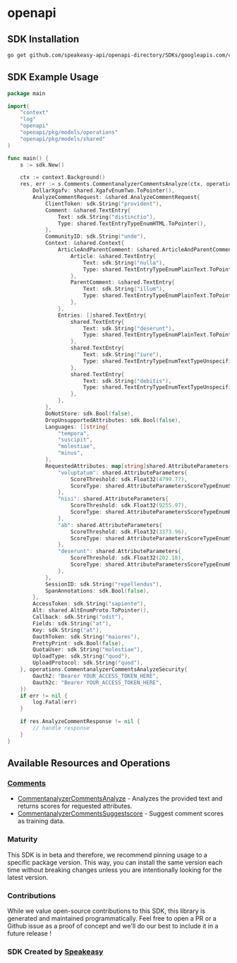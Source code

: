 # openapi

<!-- Start SDK Installation -->
## SDK Installation

```bash
go get github.com/speakeasy-api/openapi-directory/SDKs/googleapis.com/commentanalyzer/v1alpha1/go
```
<!-- End SDK Installation -->

## SDK Example Usage
<!-- Start SDK Example Usage -->
```go
package main

import(
	"context"
	"log"
	"openapi"
	"openapi/pkg/models/operations"
	"openapi/pkg/models/shared"
)

func main() {
    s := sdk.New()

    ctx := context.Background()
    res, err := s.Comments.CommentanalyzerCommentsAnalyze(ctx, operations.CommentanalyzerCommentsAnalyzeRequest{
        DollarXgafv: shared.XgafvEnumTwo.ToPointer(),
        AnalyzeCommentRequest: &shared.AnalyzeCommentRequest{
            ClientToken: sdk.String("provident"),
            Comment: &shared.TextEntry{
                Text: sdk.String("distinctio"),
                Type: shared.TextEntryTypeEnumHTML.ToPointer(),
            },
            CommunityID: sdk.String("unde"),
            Context: &shared.Context{
                ArticleAndParentComment: &shared.ArticleAndParentComment{
                    Article: &shared.TextEntry{
                        Text: sdk.String("nulla"),
                        Type: shared.TextEntryTypeEnumPlainText.ToPointer(),
                    },
                    ParentComment: &shared.TextEntry{
                        Text: sdk.String("illum"),
                        Type: shared.TextEntryTypeEnumPlainText.ToPointer(),
                    },
                },
                Entries: []shared.TextEntry{
                    shared.TextEntry{
                        Text: sdk.String("deserunt"),
                        Type: shared.TextEntryTypeEnumPlainText.ToPointer(),
                    },
                    shared.TextEntry{
                        Text: sdk.String("iure"),
                        Type: shared.TextEntryTypeEnumTextTypeUnspecified.ToPointer(),
                    },
                    shared.TextEntry{
                        Text: sdk.String("debitis"),
                        Type: shared.TextEntryTypeEnumTextTypeUnspecified.ToPointer(),
                    },
                },
            },
            DoNotStore: sdk.Bool(false),
            DropUnsupportedAttributes: sdk.Bool(false),
            Languages: []string{
                "tempora",
                "suscipit",
                "molestiae",
                "minus",
            },
            RequestedAttributes: map[string]shared.AttributeParameters{
                "voluptatum": shared.AttributeParameters{
                    ScoreThreshold: sdk.Float32(4799.77),
                    ScoreType: shared.AttributeParametersScoreTypeEnumStdDevScore.ToPointer(),
                },
                "nisi": shared.AttributeParameters{
                    ScoreThreshold: sdk.Float32(9255.97),
                    ScoreType: shared.AttributeParametersScoreTypeEnumRaw.ToPointer(),
                },
                "ab": shared.AttributeParameters{
                    ScoreThreshold: sdk.Float32(3373.96),
                    ScoreType: shared.AttributeParametersScoreTypeEnumScoreTypeUnspecified.ToPointer(),
                },
                "deserunt": shared.AttributeParameters{
                    ScoreThreshold: sdk.Float32(202.18),
                    ScoreType: shared.AttributeParametersScoreTypeEnumProbability.ToPointer(),
                },
            },
            SessionID: sdk.String("repellendus"),
            SpanAnnotations: sdk.Bool(false),
        },
        AccessToken: sdk.String("sapiente"),
        Alt: shared.AltEnumProto.ToPointer(),
        Callback: sdk.String("odit"),
        Fields: sdk.String("at"),
        Key: sdk.String("at"),
        OauthToken: sdk.String("maiores"),
        PrettyPrint: sdk.Bool(false),
        QuotaUser: sdk.String("molestiae"),
        UploadType: sdk.String("quod"),
        UploadProtocol: sdk.String("quod"),
    }, operations.CommentanalyzerCommentsAnalyzeSecurity{
        Oauth2: "Bearer YOUR_ACCESS_TOKEN_HERE",
        Oauth2c: "Bearer YOUR_ACCESS_TOKEN_HERE",
    })
    if err != nil {
        log.Fatal(err)
    }

    if res.AnalyzeCommentResponse != nil {
        // handle response
    }
}
```
<!-- End SDK Example Usage -->

<!-- Start SDK Available Operations -->
## Available Resources and Operations


### [Comments](docs/comments/README.md)

* [CommentanalyzerCommentsAnalyze](docs/comments/README.md#commentanalyzercommentsanalyze) - Analyzes the provided text and returns scores for requested attributes.
* [CommentanalyzerCommentsSuggestscore](docs/comments/README.md#commentanalyzercommentssuggestscore) - Suggest comment scores as training data.
<!-- End SDK Available Operations -->

### Maturity

This SDK is in beta and therefore, we recommend pinning usage to a specific package version.
This way, you can install the same version each time without breaking changes unless you are intentionally
looking for the latest version.

### Contributions

While we value open-source contributions to this SDK, this library is generated and maintained programmatically.
Feel free to open a PR or a Github issue as a proof of concept and we'll do our best to include it in a future release !

### SDK Created by [Speakeasy](https://docs.speakeasyapi.dev/docs/using-speakeasy/client-sdks)
